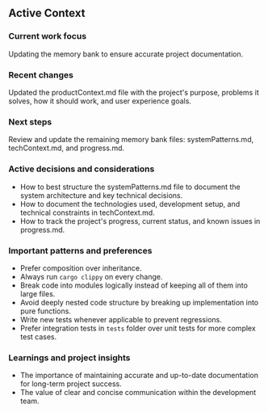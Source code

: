 ## Active Context

### Current work focus
Updating the memory bank to ensure accurate project documentation.

### Recent changes
Updated the productContext.md file with the project's purpose, problems it solves, how it should work, and user experience goals.

### Next steps
Review and update the remaining memory bank files: systemPatterns.md, techContext.md, and progress.md.

### Active decisions and considerations
*   How to best structure the systemPatterns.md file to document the system architecture and key technical decisions.
*   How to document the technologies used, development setup, and technical constraints in techContext.md.
*   How to track the project's progress, current status, and known issues in progress.md.

### Important patterns and preferences
*   Prefer composition over inheritance.
*   Always run `cargo clippy` on every change.
*   Break code into modules logically instead of keeping all of them into large files.
*   Avoid deeply nested code structure by breaking up implementation into pure functions.
*   Write new tests whenever applicable to prevent regressions.
*   Prefer integration tests in `tests` folder over unit tests for more complex test cases.

### Learnings and project insights
*   The importance of maintaining accurate and up-to-date documentation for long-term project success.
*   The value of clear and concise communication within the development team.
